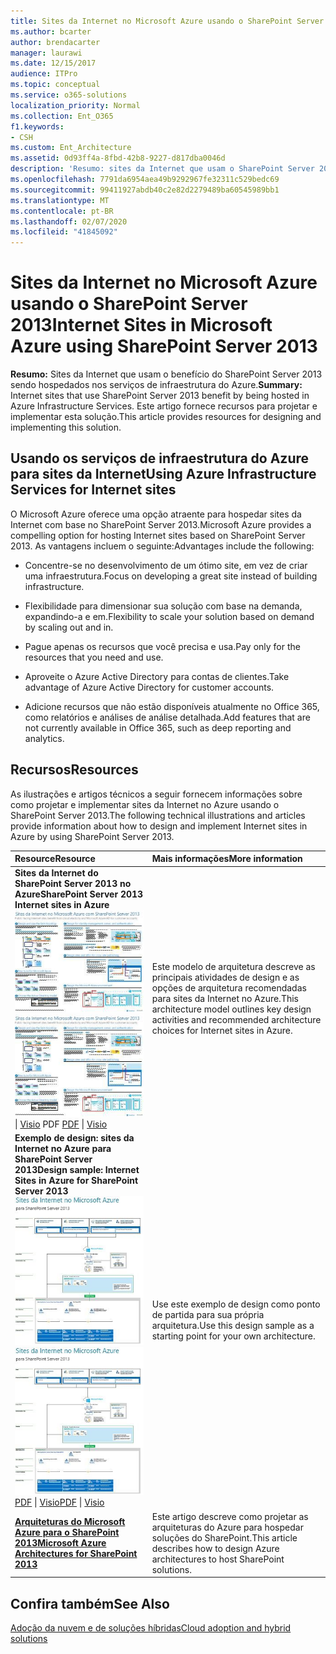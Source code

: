 ```yaml
---
title: Sites da Internet no Microsoft Azure usando o SharePoint Server 2013
ms.author: bcarter
author: brendacarter
manager: laurawi
ms.date: 12/15/2017
audience: ITPro
ms.topic: conceptual
ms.service: o365-solutions
localization_priority: Normal
ms.collection: Ent_O365
f1.keywords:
- CSH
ms.custom: Ent_Architecture
ms.assetid: 0d93ff4a-8fbd-42b8-9227-d817dba0046d
description: 'Resumo: sites da Internet que usam o SharePoint Server 2013 benefícios hospedados nos serviços de infraestrutura do Azure. Este artigo fornece recursos para projetar e implementar esta solução.'
ms.openlocfilehash: 7791da6954aea49b9292967fe32311c529bedc69
ms.sourcegitcommit: 99411927abdb40c2e82d2279489ba60545989bb1
ms.translationtype: MT
ms.contentlocale: pt-BR
ms.lasthandoff: 02/07/2020
ms.locfileid: "41845092"
---
```

# <a name="internet-sites-in-microsoft-azure-using-sharepoint-server-2013"></a><span data-ttu-id="22f71-104">Sites da Internet no Microsoft Azure usando o SharePoint Server 2013</span><span class="sxs-lookup"><span data-stu-id="22f71-104">Internet Sites in Microsoft Azure using SharePoint Server 2013</span></span>

 <span data-ttu-id="22f71-105">**Resumo:** Sites da Internet que usam o benefício do SharePoint Server 2013 sendo hospedados nos serviços de infraestrutura do Azure.</span><span class="sxs-lookup"><span data-stu-id="22f71-105">**Summary:** Internet sites that use SharePoint Server 2013 benefit by being hosted in Azure Infrastructure Services.</span></span> <span data-ttu-id="22f71-106">Este artigo fornece recursos para projetar e implementar esta solução.</span><span class="sxs-lookup"><span data-stu-id="22f71-106">This article provides resources for designing and implementing this solution.</span></span>
  
## <a name="using-azure-infrastructure-services-for-internet-sites"></a><span data-ttu-id="22f71-107">Usando os serviços de infraestrutura do Azure para sites da Internet</span><span class="sxs-lookup"><span data-stu-id="22f71-107">Using Azure Infrastructure Services for Internet sites</span></span>

<span data-ttu-id="22f71-108">O Microsoft Azure oferece uma opção atraente para hospedar sites da Internet com base no SharePoint Server 2013.</span><span class="sxs-lookup"><span data-stu-id="22f71-108">Microsoft Azure provides a compelling option for hosting Internet sites based on SharePoint Server 2013.</span></span> <span data-ttu-id="22f71-109">As vantagens incluem o seguinte:</span><span class="sxs-lookup"><span data-stu-id="22f71-109">Advantages include the following:</span></span>
  
- <span data-ttu-id="22f71-110">Concentre-se no desenvolvimento de um ótimo site, em vez de criar uma infraestrutura.</span><span class="sxs-lookup"><span data-stu-id="22f71-110">Focus on developing a great site instead of building infrastructure.</span></span>
    
- <span data-ttu-id="22f71-111">Flexibilidade para dimensionar sua solução com base na demanda, expandindo-a e em.</span><span class="sxs-lookup"><span data-stu-id="22f71-111">Flexibility to scale your solution based on demand by scaling out and in.</span></span>
    
- <span data-ttu-id="22f71-112">Pague apenas os recursos que você precisa e usa.</span><span class="sxs-lookup"><span data-stu-id="22f71-112">Pay only for the resources that you need and use.</span></span>
    
- <span data-ttu-id="22f71-113">Aproveite o Azure Active Directory para contas de clientes.</span><span class="sxs-lookup"><span data-stu-id="22f71-113">Take advantage of Azure Active Directory for customer accounts.</span></span>
    
- <span data-ttu-id="22f71-114">Adicione recursos que não estão disponíveis atualmente no Office 365, como relatórios e análises de análise detalhada.</span><span class="sxs-lookup"><span data-stu-id="22f71-114">Add features that are not currently available in Office 365, such as deep reporting and analytics.</span></span>
    
## <a name="resources"></a><span data-ttu-id="22f71-115">Recursos</span><span class="sxs-lookup"><span data-stu-id="22f71-115">Resources</span></span>

<span data-ttu-id="22f71-116">As ilustrações e artigos técnicos a seguir fornecem informações sobre como projetar e implementar sites da Internet no Azure usando o SharePoint Server 2013.</span><span class="sxs-lookup"><span data-stu-id="22f71-116">The following technical illustrations and articles provide information about how to design and implement Internet sites in Azure by using SharePoint Server 2013.</span></span>
  
|<span data-ttu-id="22f71-117">**Resource**</span><span class="sxs-lookup"><span data-stu-id="22f71-117">**Resource**</span></span>|<span data-ttu-id="22f71-118">**Mais informações**</span><span class="sxs-lookup"><span data-stu-id="22f71-118">**More information**</span></span>|
|:-----|:-----|
|<span data-ttu-id="22f71-119">**Sites da Internet do SharePoint Server 2013 no Azure**</span><span class="sxs-lookup"><span data-stu-id="22f71-119">**SharePoint Server 2013 Internet sites in Azure**</span></span> <br/> <span data-ttu-id="22f71-120">[![Imagem de sites da Internet em Azure usando SharePoint](media/MS-AZ-SPInternetSites.jpg)          ](https://go.microsoft.com/fwlink/p/?LinkId=392552)</span><span class="sxs-lookup"><span data-stu-id="22f71-120">[![Image of Internet sites in Azure using SharePoint](media/MS-AZ-SPInternetSites.jpg)          ](https://go.microsoft.com/fwlink/p/?LinkId=392552)</span></span> <br/> <span data-ttu-id="22f71-121">[](https://go.microsoft.com/fwlink/p/?LinkId=392552)\| [           ](https://go.microsoft.com/fwlink/p/?LinkId=392551) [Visio](https://go.microsoft.com/fwlink/p/?LinkId=392551) PDF  </span><span class="sxs-lookup"><span data-stu-id="22f71-121">[PDF](https://go.microsoft.com/fwlink/p/?LinkId=392552)  \| [          ](https://go.microsoft.com/fwlink/p/?LinkId=392551)[Visio](https://go.microsoft.com/fwlink/p/?LinkId=392551)</span></span> <br/> |<span data-ttu-id="22f71-122">Este modelo de arquitetura descreve as principais atividades de design e as opções de arquitetura recomendadas para sites da Internet no Azure.</span><span class="sxs-lookup"><span data-stu-id="22f71-122">This architecture model outlines key design activities and recommended architecture choices for Internet sites in Azure.</span></span>  <br/> |
|<span data-ttu-id="22f71-123">**Exemplo de design: sites da Internet no Azure para SharePoint Server 2013**</span><span class="sxs-lookup"><span data-stu-id="22f71-123">**Design sample: Internet Sites in Azure for SharePoint Server 2013**</span></span> <br/> <span data-ttu-id="22f71-124">[![Imagem da amostra de design: sites das Internet no Microsoft Azure para SharePoint 2013](media/MS-AZ-InternetSitesDesignSample.jpg)](https://go.microsoft.com/fwlink/p/?LinkId=392549)</span><span class="sxs-lookup"><span data-stu-id="22f71-124">[![Image of the Design sample: Internet sites in Microsoft Azure for SharePoint 2013](media/MS-AZ-InternetSitesDesignSample.jpg)          ](https://go.microsoft.com/fwlink/p/?LinkId=392549)</span></span> <br/> <span data-ttu-id="22f71-125">[PDF](https://go.microsoft.com/fwlink/p/?LinkId=392549)  \| [Visio](https://go.microsoft.com/fwlink/p/?LinkId=392548)</span><span class="sxs-lookup"><span data-stu-id="22f71-125">[PDF](https://go.microsoft.com/fwlink/p/?LinkId=392549)  \| [Visio](https://go.microsoft.com/fwlink/p/?LinkId=392548)</span></span> <br/> |<span data-ttu-id="22f71-126">Use este exemplo de design como ponto de partida para sua própria arquitetura.</span><span class="sxs-lookup"><span data-stu-id="22f71-126">Use this design sample as a starting point for your own architecture.</span></span>  <br/> |
|<span data-ttu-id="22f71-127">**[Arquiteturas do Microsoft Azure para o SharePoint 2013](microsoft-azure-architectures-for-sharepoint-2013.md)**</span><span class="sxs-lookup"><span data-stu-id="22f71-127">**[Microsoft Azure Architectures for SharePoint 2013](microsoft-azure-architectures-for-sharepoint-2013.md)**</span></span> <br/> |<span data-ttu-id="22f71-128">Este artigo descreve como projetar as arquiteturas do Azure para hospedar soluções do SharePoint.</span><span class="sxs-lookup"><span data-stu-id="22f71-128">This article describes how to design Azure architectures to host SharePoint solutions.</span></span>  <br/> |

## <a name="see-also"></a><span data-ttu-id="22f71-129">Confira também</span><span class="sxs-lookup"><span data-stu-id="22f71-129">See Also</span></span>

[<span data-ttu-id="22f71-130">Adoção da nuvem e de soluções híbridas</span><span class="sxs-lookup"><span data-stu-id="22f71-130">Cloud adoption and hybrid solutions</span></span>](cloud-adoption-and-hybrid-solutions.md)



